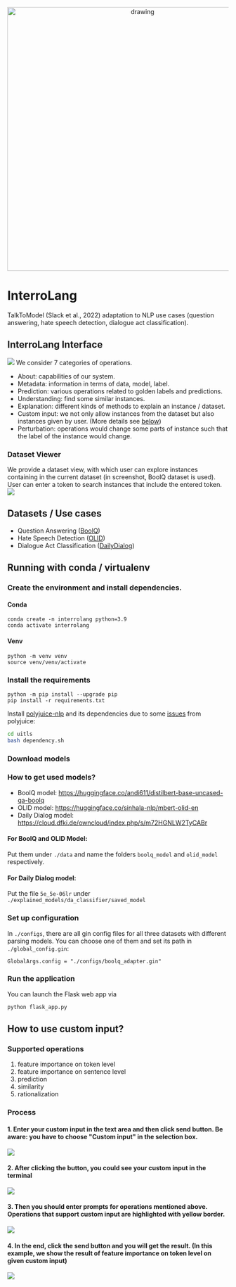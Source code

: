 <p align="center">
<img src="static/images/banner.png" alt="drawing" width="600"/>
</p>

# InterroLang

TalkToModel (Slack et al., 2022) adaptation to NLP use cases (question answering, hate speech detection, dialogue act classification).

## InterroLang Interface
![](./static/images/interface.png)
We consider 7 categories of operations.
- About: capabilities of our system.
- Metadata: information in terms of data, model, label.
- Prediction: various operations related to golden labels and predictions.
- Understanding: find some similar instances.
- Explanation: different kinds of methods to explain an instance / dataset.
- Custom input: we not only allow instances from the dataset but also instances given by user. (More details see [below](https://github.com/nfelnlp/InterroLang#process))
- Perturbation: operations would change some parts of instance such that the label of the instance would change.  

### Dataset Viewer
We provide a dataset view, with which user can explore instances containing in the current dataset (in screenshot, BoolQ dataset is used). User can enter a token to search instances that include the entered token. 
![](./static/images/data_viewer.png)

## Datasets / Use cases
* Question Answering ([BoolQ](https://huggingface.co/datasets/boolq))
* Hate Speech Detection ([OLID](https://scholar.harvard.edu/malmasi/olid))
* Dialogue Act Classification ([DailyDialog](https://huggingface.co/datasets/daily_dialog))


## Running with conda / virtualenv

### Create the environment and install dependencies.

#### Conda
```shell
conda create -n interrolang python=3.9
conda activate interrolang
```

#### Venv
```shell
python -m venv venv
source venv/venv/activate
```

### Install the requirements
```shell
python -m pip install --upgrade pip
pip install -r requirements.txt
```
Install [polyjuice-nlp](https://github.com/tongshuangwu/polyjuice) and its dependencies due to some [issues](https://github.com/tongshuangwu/polyjuice/issues/10) from polyjuice:
```bash
cd uitls
bash dependency.sh
```

### Download models
### How to get used models?
- BoolQ model: https://huggingface.co/andi611/distilbert-base-uncased-qa-boolq
- OLID model: https://huggingface.co/sinhala-nlp/mbert-olid-en
- Daily Dialog model: https://cloud.dfki.de/owncloud/index.php/s/m72HGNLW2TyCABr

#### For BoolQ and OLID Model:
Put them under `./data` and name the folders `boolq_model` and `olid_model` respectively.

#### For Daily Dialog model:
Put the file `5e_5e-06lr` under `./explained_models/da_classifier/saved_model`

### Set up configuration
In `./configs`, there are all gin config files for all three datasets with different parsing models. You can choose one of them and set its path in `./global_config.gin`:
```
GlobalArgs.config = "./configs/boolq_adapter.gin"
```

### Run the application
You can launch the Flask web app via
```python
python flask_app.py
```


## How to use custom input?
### Supported operations
1. feature importance on token level
2. feature importance on sentence level
3. prediction
4. similarity
5. rationalization

### Process
#### 1. Enter your custom input in the text area and then click send button. Be aware: you have to choose **"Custom input"** in the selection box.
![](./static/images/custom_input.png)

#### 2. After clicking the button, you could see your custom input in the terminal
![](./static/images/enter_custom_input.png)

#### 3. Then you should enter prompts for operations mentioned above. Operations that support custom input are highlighted with yellow border.
![](./static/images/buttons.png)

#### 4. In the end, click the send button and you will get the result. (In this example, we show the result of feature importance on token level on given custom input)
![](./static/images/result.png)

